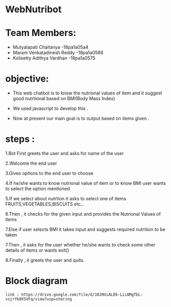 # WebNutribot

# Team Members:
* Mutyalapati Chaitanya -18pa1a05a4
* Maram Venkatadinesh Reddy -18pa1a0588
* Kolisetty Adithya Vardhan -18pa1a0575

# objective:

* This web chatbot is to know the nutrional values of item and it suggest good nutrtional based on BMI(Body Mass Index)

* We used javascript to develop this .

* Now at present our main goal is to output based on items given .

# steps :
1.Bot First greets the user and asks for name of the user

2.Welcome the end user 

3.Gives options to the end user to choose

4.If he/she wants to know nutrional value of item or to know BMI user wants to select the option mentioned

5.If we select about nutrtion it asks to select one of items FRUITS,VEGETABLES,BISCUITS etc...

6.Then , it checks for the given input and provides the Nutrional Values of items

7.Else if user selects BMI it takes input and suggests required nutrition to be taken 

7.Then , it asks for the user whether he/she wants to check some other details of items or wants exit()

8.Finally , it greets the user and quits.

# Block diagram
    link : https://drive.google.com/file/d/10J0UiALE6-LiiAMgTbL-vsjrYk8XSVFq/view?usp=sharing
       
